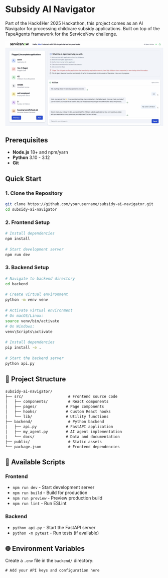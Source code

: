 # Subsidy AI Navigator

Part of the Hack4Her 2025 Hackathon, this project comes as an AI Navigator for processing childcare subsidy applications. Built on top of the TapeAgents framework for the ServiceNow challenge.

![Screenshot](frontend/src/images/Hack4Her.png)

## Prerequisites

- **Node.js** 18+ and npm/yarn
- **Python** 3.10 - 3.12
- **Git**

## Quick Start

### 1. Clone the Repository
```bash
git clone https://github.com/yourusername/subsidy-ai-navigator.git
cd subsidy-ai-navigator
```

### 2. Frontend Setup
```bash
# Install dependencies
npm install

# Start development server
npm run dev
```

### 3. Backend Setup
```bash
# Navigate to backend directory
cd backend

# Create virtual environment
python -m venv venv

# Activate virtual environment
# On macOS/Linux:
source venv/bin/activate
# On Windows:
venv\Scripts\activate

# Install dependencies
pip install -e .

# Start the backend server
python api.py
```

## 📁 Project Structure

```
subsidy-ai-navigator/
├── src/                    # Frontend source code
│   ├── components/         # React components
│   ├── pages/             # Page components
│   ├── hooks/             # Custom React hooks
│   └── lib/               # Utility functions
├── backend/                # Python backend
│   ├── api.py             # FastAPI application
│   ├── my_agent.py        # AI agent implementation
│   └── docs/              # Data and documentation
├── public/                 # Static assets
└── package.json            # Frontend dependencies
```

## 🔧 Available Scripts

### Frontend
- `npm run dev` - Start development server
- `npm run build` - Build for production
- `npm run preview` - Preview production build
- `npm run lint` - Run ESLint

### Backend
- `python api.py` - Start the FastAPI server
- `python -m pytest` - Run tests (if available)

## 🌐 Environment Variables

Create a `.env` file in the `backend/` directory:

```env
# Add your API keys and configuration here
```

